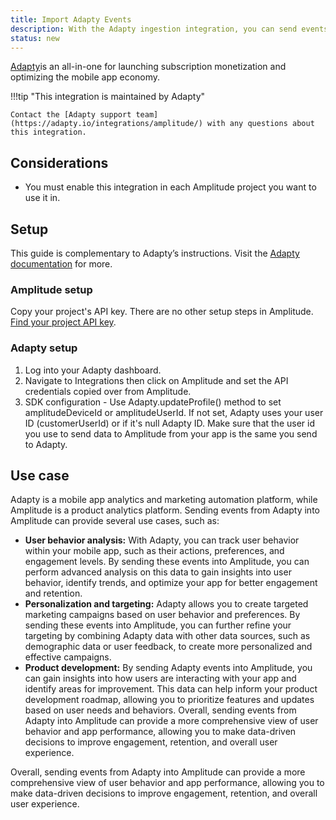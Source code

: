 ```yaml
---
title: Import Adapty Events
description: With the Adapty ingestion integration, you can send events to Amplitude to understand user behavior.
status: new
---
```


[Adapty](https://adapty.io/)is an all-in-one for launching subscription monetization and optimizing the mobile app economy.

!!!tip "This integration is maintained by Adapty"

    Contact the [Adapty support team](https://adapty.io/integrations/amplitude/) with any questions about this integration.

## Considerations

- You must enable this integration in each Amplitude project you want to use it in.

## Setup

This guide is complementary to Adapty’s instructions. Visit the [Adapty documentation](https://docs.adapty.io/docs/amplitude) for more.

### Amplitude setup

Copy your project's API key. There are no other setup steps in Amplitude. [Find your project API key](../../analytics/find-api-credentials.md).

### Adapty setup

1. Log into your Adapty dashboard.
2. Navigate to Integrations then click on Amplitude and set the API credentials copied over from Amplitude.
3. SDK configuration - Use Adapty.updateProfile() method to set amplitudeDeviceId or amplitudeUserId. If not set, Adapty uses your user ID (customerUserId) or if it's null Adapty ID. Make sure that the user id you use to send data to Amplitude from your app is the same you send to Adapty.

## Use case

Adapty is a mobile app analytics and marketing automation platform, while Amplitude is a product analytics platform. Sending events from Adapty into Amplitude can provide several use cases, such as:

- **User behavior analysis:** With Adapty, you can track user behavior within your mobile app, such as their actions, preferences, and engagement levels. By sending these events into Amplitude, you can perform advanced analysis on this data to gain insights into user behavior, identify trends, and optimize your app for better engagement and retention.
- **Personalization and targeting:** Adapty allows you to create targeted marketing campaigns based on user behavior and preferences. By sending these events into Amplitude, you can further refine your targeting by combining Adapty data with other data sources, such as demographic data or user feedback, to create more personalized and effective campaigns.
- **Product development:** By sending Adapty events into Amplitude, you can gain insights into how users are interacting with your app and identify areas for improvement. This data can help inform your product development roadmap, allowing you to prioritize features and updates based on user needs and behaviors.
Overall, sending events from Adapty into Amplitude can provide a more comprehensive view of user behavior and app performance, allowing you to make data-driven decisions to improve engagement, retention, and overall user experience.

Overall, sending events from Adapty into Amplitude can provide a more comprehensive view of user behavior and app performance, allowing you to make data-driven decisions to improve engagement, retention, and overall user experience.

